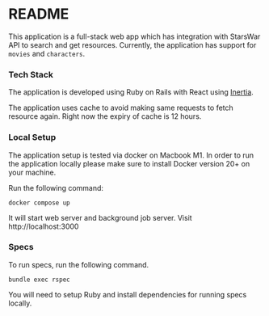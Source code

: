 # README

This application is a full-stack web app which has integration with StarsWar API to search and get resources. Currently, the application has support for `movies` and `characters`.


### Tech Stack

The application is developed using Ruby on Rails with React using [Inertia](https://inertia-rails.dev/).

The application uses cache to avoid making same requests to fetch resource again. Right now the expiry of cache is 12 hours.
### Local Setup

The application setup is tested via docker on Macbook M1. In order to run the application locally please make sure to install Docker version 20+ on your machine.

Run the following command:
```
docker compose up
```

It will start web server and background job server. Visit http://localhost:3000

### Specs

To run specs, run the following command.

```
bundle exec rspec
```
You will need to setup Ruby and install dependencies for running specs locally.
